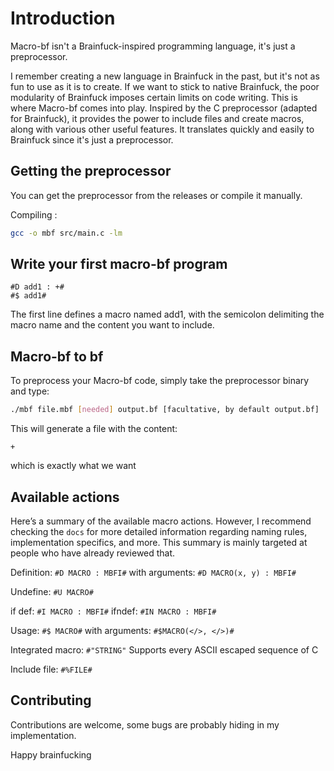 # Introduction
Macro-bf isn't a Brainfuck-inspired programming language, it's just a preprocessor.

I remember creating a new language in Brainfuck in the past, but it's not as fun to use as it is to create. If we want to stick to native Brainfuck, the poor modularity of Brainfuck imposes certain limits on code writing. This is where Macro-bf comes into play. Inspired by the C preprocessor (adapted for Brainfuck), it provides the power to include files and create macros, along with various other useful features. It translates quickly and easily to Brainfuck since it's just a preprocessor.

## Getting the preprocessor
You can get the preprocessor from the releases or compile it manually.

Compiling :

```bash
gcc -o mbf src/main.c -lm
``` 

## Write your first macro-bf program
```bf
#D add1 : +#
#$ add1#
```
The first line defines a macro named add1, with the semicolon delimiting the macro name and the content you want to include.

## Macro-bf to bf
To preprocess your Macro-bf code, simply take the preprocessor binary and type:
```bash
./mbf file.mbf [needed] output.bf [facultative, by default output.bf]
```
This will generate a file with the content:
```bf
+
``` 
which is exactly what we want

## Available actions
Here’s a summary of the available macro actions. However, I recommend checking the ``docs`` for more detailed information regarding naming rules, implementation specifics, and more. This summary is mainly targeted at people who have already reviewed that.



Definition:
``#D MACRO : MBFI#``
with arguments:
``#D MACRO(x, y) : MBFI#``

Undefine:
``#U MACRO#``

if def:
``#I MACRO : MBFI#``
ifndef:
``#IN MACRO : MBFI#``

Usage:
``#$ MACRO#``
with arguments:
``#$MACRO(</>, </>)#`` 

Integrated macro:
``#"STRING"`` Supports every ASCII escaped sequence of C

Include file:
``#%FILE#``

## Contributing
Contributions are welcome, some bugs are probably hiding in my implementation.

Happy brainfucking
